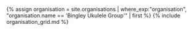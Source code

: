 {% assign organisation = site.organisations 
    | where_exp:"organisation", "organisation.name == 'Bingley Ukulele Group'"
    | first %}
{% include organisation_grid.md %}
